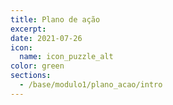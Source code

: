 ```yaml
---
title: Plano de ação
excerpt: 
date: 2021-07-26
icon:
  name: icon_puzzle_alt
color: green
sections:
  - /base/modulo1/plano_acao/intro
---
```

